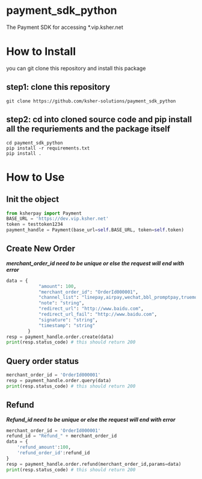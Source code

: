 # payment_sdk_python
The Payment SDK for accessing *.vip.ksher.net

# How to Install

you can git clone this repository and install this package

## step1: clone this repository
```shell
git clone https://github.com/ksher-solutions/payment_sdk_python
```

## step2: cd into cloned source code and pip install all the requriements and the package itself
```shell
cd payment_sdk_python
pip install -r requirements.txt
pip install .

```

# How to Use

## Init the object
```python
from ksherpay import Payment
BASE_URL = 'https://dev.vip.ksher.net'
token = testtoken1234
payment_handle = Payment(base_url=self.BASE_URL, token=self.token)
```

## Create New Order
***merchant_order_id need to be unique or else the request will end with error***

```python
data = {
            "amount": 100,
            "merchant_order_id": "OrderId000001",
            "channel_list": "linepay,airpay,wechat,bbl_promptpay,truemoney,ktbcard",
            "note": "string",
            "redirect_url": "http://www.baidu.com",
            "redirect_url_fail": "http://www.baidu.com",
            "signature": "string",
            "timestamp": "string"
        }
resp = payment_handle.order.create(data)
print(resp.status_code) # this should return 200
```

## Query order status
```python
merchant_order_id = 'OrderId000001'
resp = payment_handle.order.query(data)
print(resp.status_code) # this should return 200
```

## Refund
***Refund_id need to be unique or else the request will end with error***
```python
merchant_order_id = 'OrderId000001'
refund_id = "Refund_" + merchant_order_id
data = {
    'refund_amount':100,
    'refund_order_id':refund_id
}
resp = payment_handle.order.refund(merchant_order_id,params=data)
print(resp.status_code) # this should return 200
```
